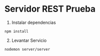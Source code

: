 # Servidor REST Prueba

1. Instalar dependencias

```
npm install
```

2. Levantar Servicio

```
nodemon server/server
```